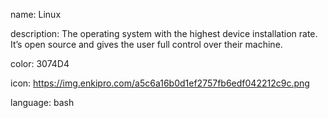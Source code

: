name: Linux

description: The operating system with the highest device installation rate. It’s open source and gives the user full control over their machine.

color: 3074D4

icon: https://img.enkipro.com/a5c6a16b0d1ef2757fb6edf042212c9c.png

language: bash
